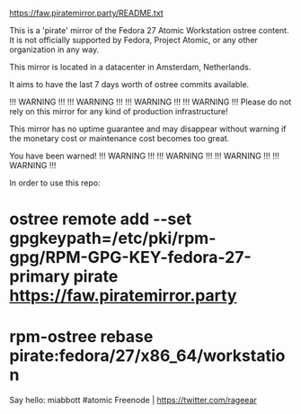 https://faw.piratemirror.party/README.txt

This is a 'pirate' mirror of the Fedora 27 Atomic Workstation ostree
content.  It is not officially supported by Fedora, Project Atomic, or
any other organization in any way.

This mirror is located in a datacenter in Amsterdam, Netherlands.

It aims to have the last 7 days worth of ostree commits available.

!!! WARNING !!!   !!! WARNING !!!   !!! WARNING !!!    !!! WARNING  !!!
Please do not rely on this mirror for any kind of production infrastructure!

This mirror has no uptime guarantee and may disappear without warning if
the monetary cost or maintenance cost becomes too great.

You have been warned!
!!! WARNING !!!   !!! WARNING !!!   !!! WARNING !!!    !!! WARNING  !!!

In order to use this repo:

# ostree remote add --set gpgkeypath=/etc/pki/rpm-gpg/RPM-GPG-KEY-fedora-27-primary pirate https://faw.piratemirror.party
# rpm-ostree rebase pirate:fedora/27/x86_64/workstation

Say hello:  miabbott #atomic Freenode | https://twitter.com/rageear

